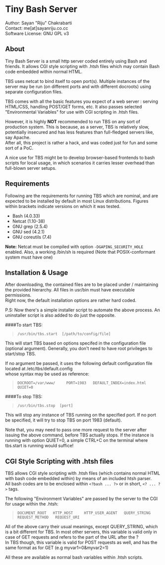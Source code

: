 Tiny Bash Server
=====================

Author: Sayan "Riju" Chakrabarti  
Contact: me[at]sayanriju.co.cc  
Software License: GNU GPL v3


About
--------
Tiny Bash Server is a small http server coded entirely using Bash and friends. It allows CGI style scripting
with .htsh files which may contain Bash code embedded within normal HTML.

TBS uses netcat to bind itself to open port(s). Multiple instances of the server may be run 
(on different ports and with different docroots) using separate configuration files.

TBS comes with all the basic features you expect of a web server : serving HTML/CSS, handling POST/GET forms, etc.
It also passes selected "Environmental Variables" for use with CGI scripting in .htsh files.  

However, it is highly **NOT** recommended to run TBS on any sort of production system. This is because, as a server,
TBS is relatively slow, potentially insecured and has less features than full-fledged servers like, say Apache.    
After all, this project is rather a hack, and was coded just for fun and some sort of a PoC.

A nice use for TBS might be to develop browser-based frontends to bash scripts for local usage, in which
scenarios it carries lesser overhead than full-blown server setups.


Requirements
--------------------

Following are the requirements for running TBS which are nominal, and are expected to be installed by default
 in most Linux distributions. Figures within brackets indicate versions on which it was tested.

* Bash (4.0.33)
* Netcat (1.10-38)
* GNU grep (2.5.4)
* GNU sed (4.2.1)
* GNU coreutils (7.4)


**Note:** Netcat must be compiled with option `-DGAPING_SECURITY_HOLE` enabled. Also, a working /bin/sh is required (Note that POSIX-conformant system must have 
one)


Installation & Usage
---------------------

After downloading, the contained files are to be placed under / maintaining the provided hierarchy. All files in usr/bin must have
executable permissions.  
Right now, the default installation options are rather hard coded.

P.S: Now there's a simple installer script to automate the above process. An uninstaller script is also added 
to do just the opposite.

####To start TBS:


>`/usr/bin/tbs.start  [/path/to/config/file]`

This will start TBS based on options specifed in the configuration file (optional argument). Generally, you don't need to have root privileges to start/stop TBS.

If no argument be passed, it uses the following default configuration file located at /etc/tbs/default.config   
whose syntax may be used as reference:

>`DOCROOT=/var/www/    
>PORT=1983  
>DEFAULT_INDEX=index.html  
>QUIET=0  `

####To stop TBS:

>`/usr/bin/tbs.stop  [port]`

This will stop any instance of TBS running on the specified port. If no port be specified,
it will try to stop TBS on port 1983 (default).

Note that, you may need to pass one more request to the server after issuing the above command, before TBS actually stops.
If the instance is running with option QUIET=0, a simple CTRL+C on the terminal where tbs.start is running would suffice!



CGI Style Scripting with .htsh files
------------------------------------

TBS allows CGI style scripting with .htsh files (which contains normal HTML with bash code embedded within) by
means of an included htsh parser.  
All bash codes are to be enclosed within `<?bash ... ?>` or in short, `<? ... ?>` tags. 

The following "Environment Variables" are passed by the server to the CGI for usage within the .htsh:

>`DOCUMENT_ROOT  
>HTTP_HOST    
>HTTP_USER_AGENT  
>QUERY_STRING  
>REQUEST_METHOD  
>REQUEST_URI`  

All of the above carry their usual meanings, except QUERY_STRING, which is a bit different for TBS.
In most other servers, this variable is valid only in case of GET requests and refers to the part of the URL after the ?  
In TBS though, this variable is valid for POST requests as well, and has the same format as for GET (e.g myvar1=0&myvar2=1)

All these are available as normal bash variables within .htsh scripts.  



